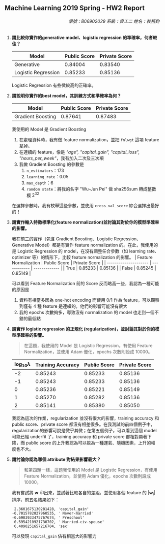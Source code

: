 ## Machine Learning 2019 Spring - HW2 Report

<h6 style="text-align: right">學號：B06902029	系級：資工二	姓名：裴梧鈞</h6>

1.  **請比較你實作的generative model、logistic regression 的準確率，何者較佳？**

    | Model               | Public Score | Private Score |
    | ------------------- | ------------ | ------------- |
    | Generative          | 0.84004      | 0.83540       |
    | Logistic Regression | 0.85233      | 0.85136       |

    Logistic Regression 有些微較高的正確率。

2.  **請說明你實作的best model，其訓練方式和準確率為何？**

    | Model               | Public Score | Private Score |
    | ------------------- | ------------ | ------------- |
    | Gradient Boosting   | 0.87641      | 0.87483       |

    我使用的 Model 是 Gradient Boosting

    1.  在處理資料時，我有做 feature normalization，並把 `fnlwgt` 這項 feature 拿掉。
    2.  在連續的 feature，像是 *"age", "capital_gain", "capital_loss", "hours_per_week"*，我有加入二次及三次項
    3.  我做 Gradient Boosting 的參數是
        1.  `n_estimators`：173
        2.  `learning_rate`：0.05
        3.  `max_depth`：6
        4.  `random state`：將我的名字 "Wu-Jun Pei" 做 sha256sum 轉成整數模 $2^{32}$

    在選擇參數時，我有枚舉這些參數，並使用 `cross_val_score` 綜合選擇出最好的！

3.  **請實作輸入特徵標準化(feature normalization)並討論其對於你的模型準確率的影響。**

    我在前三的實作（包含 Gradient Boosting、Logistic Regression、Generative Model）都是有實作 feature normalization 的。在此，我使用的是 Logistic Regression 的 model，在沒有調整任合參數（如 learning rate、optimizer 等）的情形下，比較 feature normalization 的影響。
    | Feature Normalization | Public Score | Private Score |
    | --------------------- | ------------ | ------------- |
    | True                  | 0.85233      | 0.85136       |
    | False                 | 0.85245      | 0.85149       |

    可以看到 Feature Normalization 前的 Score 反而略高一些，我認為一種可能的原因是

    1.  資料有相當多因為 one-hot encoding 而使用 0/1 作為 feature，可以觀察到僅有 4 種 feature 是連續的，他們的影響可能沒有很大
    2.  我的 epochs 次數夠多，導致沒有 normalization 的 model 也走到一個不錯的最低點

4.  **請實作 logistic regression 的正規化 (regularization)，並討論其對於你的模型準確率的影響。**

    >   在這題，我使用的 Model 是 Logistic Regression，有使用 Feature Normalization，並使用 Adam 優化，epochs 次數則設成 10000。

    | $\log_{10} \lambda$ | Training Accuracy | Public Score | Private Score |
    | ------------------- | ----------------- | ------------ | ------------- |
    | -2                  | 0.85243           | 0.85233      | 0.85136       |
    | -1                  | 0.85243           | 0.85233      | 0.85136       |
    | 0                   | 0.85236           | 0.85221      | 0.85149       |
    | 1                   | 0.85270           | 0.85282      | 0.85136       |
    | 2                   | 0.85141           | 0.85380      | 0.85050       |

    我認為這次的作業，regularization 並沒有很大的影響，training accuracy 和 public score、private score 都沒有相差很多。在我測試的前四個例子中，regularization的影響可說是微乎其微；在第五個例子，可以看到這個 model 可能已經 underfit 了，training accuracy 和 private score 都相對顯著下降，而 public score 的上升我認為可以視為一種運氣、隨機因素，上升的幅度也不大。

5.  **請討論你認為哪個 attribute 對結果影響最大？**

    >   和第四題一樣，這題我使用的 Model 是 Logistic Regression，有使用 Feature Normalization，並使用 Adam 優化，epochs 次數則設成 10000。

    我有嘗試將 $\mathbf w$ 印出來，並試著比較各自的差距，並使用各個 feature 的 $| \mathbf w_i|$ 排序，前五名結果如下：

    ```
     2.3601675130281428, 'capital_gain'
    -0.7015782027960535, ' Never-married'
    -0.6903933475767674, ' Preschool'
     0.5954210921730702, ' Married-civ-spouse'
     0.4090251657216704, 'sex'
    ```

    可以發現 `capital_gain` 佔有相當大的影響力